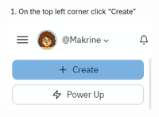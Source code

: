 1. On the top left corner click “Create”

![pic 1](https://github.com/Makrine/TelegramAutoResponder/blob/master/HowToReplit/1.png?raw=true)

